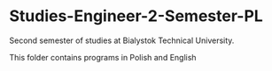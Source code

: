 # Studies-Engineer-2-Semester-PL
Second semester of studies at Bialystok Technical University.

This folder contains programs in Polish and English
